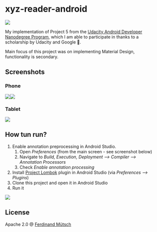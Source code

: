 # xyz-reader-android
![](https://anchr.io/i/g8tNs.png)

My implementation of Project 5 from the [Udacity Android Developer Nanodegree Program](https://classroom.udacity.com/nanodegrees/nd801), which I am able to participate in thanks to a scholarship by Udacity and Google 🤗.

Main focus of this project was on implementing Material Design, functionality is secondary.


## Screenshots
### Phone
![](https://anchr.io/i/gh0D5.png)![](https://anchr.io/i/rePts.png)

### Tablet
![](https://anchr.io/i/q1Gvk.png)

## How tun run?
1. Enable annotation preprocessing in Android Studio.
    1. Open *Preferences* (from the main screen - see screenshot below)
    2. Navigate to *Build, Execution, Deployment --> Compiler --> Annotation Processors*
    3. Check *Enable annotation processing*
2. Install [Project Lombok](https://projectlombok.org/) plugin in Android Studio (via *Preferences --> Plugins*)
3. Clone this project and open it in Android Studio
4. Run it

![](https://anchr.io/i/kvNaM.png)

## License
Apache 2.0 @ [Ferdinand Mütsch](https://ferdinand-muetsch.de)